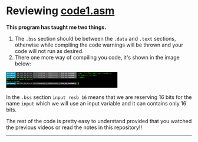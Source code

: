 # Reviewing [code1.asm](https://github.com/C0DER11101/X86_64_ASSEMBLY/blob/X86_64_Linux/code1.asm)

**This program has taught me two things.**


1. The `.bss` section should be between the `.data` and `.text` sections, otherwise while compiling the code warnings will be thrown and your code will not run as desired.
2. There one more way of compiling you code, it's shown in the image below:

<img src="https://github.com/C0DER11101/X86_64_ASSEMBLY/blob/X86_64_Linux/CodeInAssembly.png" width="60%" height="30%">


In the `.bss` section `input resb 16` means that we are reserving 16 bits for the name `input` which we will use an input variable and it can contains only 16 bits.


The rest of the code is pretty easy to understand provided that you watched the previous videos or read the notes in this repository!!

---
